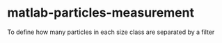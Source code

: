 # matlab-particles-measurement
To define how many particles in each size class are separated by a filter
